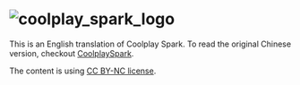 # ![coolplay_spark_logo](coolplay_spark_logo_cn_small.png)

This is an English translation of Coolplay Spark. To read the original Chinese version, checkout [CoolplaySpark](https://github.com/lw-lin/CoolplaySpark).

The content is using [CC BY-NC license](https://creativecommons.org/licenses/by-nc/2.0/legalcode).

